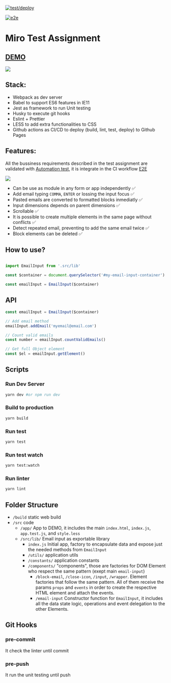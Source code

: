 [![test/deploy](https://github.com/jhta/miro/workflows/deploy/badge.svg)](https://github.com/jhta/miro/actions)

[![e2e](https://github.com/jhta/miro/workflows/e2e/badge.svg)](https://github.com/jhta/miro/actions)


# Miro Test Assignment

## [DEMO](https://jhta.github.io)

![](https://p9.f1.n0.cdn.getcloudapp.com/items/NQu1j7Z1/Screen%20Recording%202020-10-25%20at%2002.07.57%20PM.gif?source=viewer&v=4029d5c849d5deb8a24332dace065090)

## Stack:

- Webpack as dev server
- Babel to support ES6 features in IE11
- Jest as framework to run Unit testing
- Husky to execute git hooks
- Eslint + Prettier
- LESS to add extra functionalities to CSS
- Github actions as CI/CD to deploy (build, lint, test, deploy) to Github Pages

## Features:

All the bussiness requirements described in the test assignment are validated with [Automation test](https://github.com/jhta/miro/blob/main/cypress/integration/bussiness-requirements.spec.js), it is integrate in the CI workflow [E2E](https://github.com/jhta/miro/actions?query=workflow%3Ae2e)

![](https://p9.f1.n0.cdn.getcloudapp.com/items/WnurDkJ5/Image%202020-10-25%20at%202.20.25%20PM.png?source=viewer&v=62cb40a4a46439ad24f3a9204ce32779)

- Can be use as module in any form or app independently ✅
- Add email typing `COMMA`, `ENTER` or lossing the input focus ✅
- Pasted emails are converted to formatted blocks inmediatly ✅
- Input dimensions depends on parent dimensions ✅
- Scrollable ✅
- It is possible to create multiple elements in the same page without conflicts ✅
- Detect repeated email, preventing to add the same email twice ✅
- Block elements can be deleted ✅

## How to use?

```js

import EmailInput from '.src/lib'

const $container = document.querySelector('#my-email-input-container')

const emailInput = EmailInput($container)
```

## API

```js
const emailInput = EmailInput($container)

// Add email method
emailInput.addEmail('myemail@email.com')

// Count valid emails
const number = emailInput.countValidEmails()

// Get full Object element
const $el = emailInput.getElement()
```

## Scripts

### Run Dev Server

```bash
yarn dev #or npm run dev
```

### Build to production

```bash
yarn build
```

### Run test

```bash
yarn test
```

### Run test watch

```bash
yarn test:watch
```

### Run linter

```bash
yarn lint
```

## Folder Structure

- `/build` static web build
- `/src` code
  - `/app/` App to DEMO, it includes the main `index.html`, `index.js`, `app.test.js`, and `style.less`
  - `/src/lib/` Email input as exportable library
    - `index.js` Initial app, factory to encapsulate data and expose just the needed methods from `EmailInput`
    - `/utils/` application utils
    - `/constants/` application constants
    - `/components/` "components", those are factories for DOM Element who respect the same pattern (exept main `email-input`)
      - `/block-email`, `/close-icon`, `/input`, `/wrapper`. Element factories that follow the same pattern. All of them receive the params `props` and `events` in order to create the respective HTML element and attach the events.
      - `/email-input` Constructor function for `EmailInput`, it includes all the data state logic, operations and event delegation to the other Elements.



## Git Hooks

### pre-commit

It check the linter until commit

### pre-push

It run the unit testing until push


